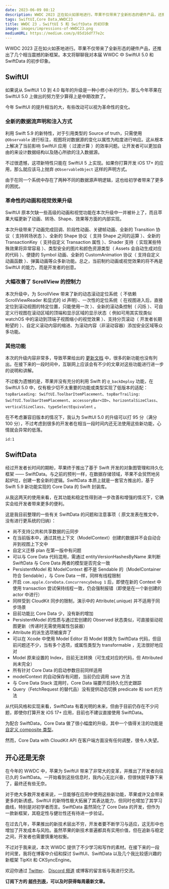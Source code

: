 ```yaml
---
date: 2023-06-09 08:12
description: WWDC 2023 正在如火如荼地进行。苹果不仅带来了全新形态的硬件产品，还推出了几个相当震撼的新框架。本文将聊聊我对本届 WWDC 中 SwiftUI 和 SwiftData 的初步印象。
tags: SwiftUI,Core Data,WWDC23
title: WWDC 23 ，SwiftUI 5 和 SwiftData 的初印象
image: images/impressions-of-WWDC23.png
mediumURL: https://medium.com/p/85d16df77e2c
---
```

WWDC 2023 正在如火如荼地进行。苹果不仅带来了全新形态的硬件产品，还推出了几个相当震撼的新框架。本文将聊聊我对本届 WWDC 中 SwiftUI 5.0 和 SwiftData 的初步印象。

## SwiftUI

如果说从 SwiftUI 1.0 到 4.0 每年的升级是一种小修小补的行为，那么今年苹果在 SwiftUI 5.0 上做出的努力至少算得上是中期改款了。

今年 SwiftUI 的提升相当的大，有些改动可以视为革命性的变化。

### 全新的数据流声明和注入方式

利用 Swift 5.9 的新特性，对于引用类型的 Source of truth，只需使用 `@Observable` 进行标注，视图将对数据源的变化以属性为粒度进行响应。这从根本上解决了当前影响 SwiftUI 应用（ 过渡计算 ）的效率问题。让开发者可以更加自由的来设计数据结构以及随心所欲的注入数据源。

不过很遗憾，这项新特性只能在 SwiftUI 5 上实现。如果你打算开发 iOS 17+ 的应用，那么就应该马上抛弃 `@ObservableObject` 这样的声明方式。

由于在同一个系统中存在了两种不同的数据源声明逻辑，这也给初学者带来了更多的困扰。

### 革命性的动画和视觉效果升级

SwiftUI 原本欠缺一些高级的动画和视觉功能在本次升级中一并被补上了，而且苹果大幅更新了动画、转场、Shape、效果等方面的内部实现。

本次升级带来了动画完成回调、阶段性动画、关键帧动画、全新的 Transition 协议（ 支持转场状态 ）、全新的 Shape 协议（ 支持 Shape 之间的运算 ）、全新的 TransactionKey（ 支持自定义 Transaction 属性 ）、Shader 支持（ 实现某些特殊效果将异常容易 ）、类型安全的图片和颜色资源类型（ Assets 会自动生成对应的代码 ）、便捷的 Symbol 动画、全新的 CustomAnimation 协议（ 支持自定义动画函数 ）、弹簧动画等众多新功能。总之，当前制约动画或视觉效果的将不再是 SwiftUI 的能力，而是开发者的创意。

### 大幅改善了 ScrollView 的控制力

本次升级中，为 ScrollView 带来了新的动态滚动定位系统（ 不依赖 ScrollViewReader 和显式的 id 声明）、一次性的定位系统（ 在视图进入后，直接定位到滚动视图的特定位置，只能使用一次 ）、全新的滚动条控制（ 闪烁 ）、可自定义行视图在滚动区域的顶端和显示区域的显示状态（ 例如可用其实现类似 watchOS 中的滚动到顶端子视图缩小的视觉效果 ）、支持分页滚动（ 开发者长期盼望的 ）、自定义滚动内容的缩进、为滚动内容（非滚动容器）添加安全区域等众多功能。

### 其他功能

本次的升级内容非常多，导致苹果给出的 [更新文档](https://developer.apple.com/documentation/Updates/SwiftUI) 中，很多的新功能也没有列出。在接下来的一段时间中，互联网上应该会有不少的文章对这些功能进行进一步的说明和讲解。

不过极为遗憾的是，苹果并没有充分的利用 Swift 的 `@_backDeploy` 功能，在 SwiftUI 5.0 中，仅有极少切不太重要的功能或类型实现了低版本的适配：`topBarLeading: SwiftUI.ToolbarItemPlacement`、`topBarTrailing: SwiftUI.ToolbarItemPlacement`、`accessoryBar<ID>`、`horizontalSizeClass`、`verticalSizeClass`、`typeSelectEquivalent` 。

在不考虑兼容旧版本的情况下，我认为 SwiftUI 5.0 的升级可以打 95 分（满分 100 分），不过考虑到很多的开发者在相当一段时间内还无法使用这些新功能，心情就会异常的低落。

```responser
id:1
```

## SwiftData

经过开发者长时间的期盼，苹果终于推出了基于 Swift 开发的对象图管理和持久化框架 —— SwiftData。与之前的预判一样，在数据存储领域，苹果不会贸然地另起炉灶，创建一套全新的逻辑。SwiftData 本质上就是一套官方推出的，基于 Swift 5.9 新功能实现的 Core Data 的 Swift 封装库。

从我这两天的使用来看，在其功能和稳定性得到进一步改善和增强的情况下，它确实会给开发者带来更多的便利。

这是我目前整理的一些有关 SwiftData 的问题和注意事项（ 原文发表在推文中，没有进行更系统的归纳）：

- 尚不支持公共和共享数据的云同步
- 在当前版本中，通过其他上下文（ModelContext）创建的数据并不会自动合并到视图上下文中
- 自定义迁移 plan 在第一版中有问题
- 可以与 Core Data 代码混用，需通过 entityVersionHashesByName 来判断 SwiftData 与 Core Data 两者的模型是否完全一致
- PersistentModel 和 ModelContext 都不是 Sendable 的（ModelContainer 符合 Sendable），与 Core Data 一样，同样有线程限制
- 开启 `com.apple.CoreData.ConcurrencyDebug 1` 后，即使在新的 Context 中使用 transaction 尝试保持线程一致，仍会强制报错（即使是在一个新创建的 actor 中进行）
- 同样受到 CloudKit 同步的限制，演示中的 Attribute(.unique) 并不适用于同步场景
- 目前功能比 Core Data 少，没有新的增加
- PersistentModel 的性质与通过宏创建的 Observed 状态类似，可直接驱动视图更新（传递时无需使用属性包装器）
- Attribute 的派生选项被废弃了
- 可以在 Xcode 中使用 Model Editor 将 Model 转换为 SwiftData 代码，但目前问题还不少，当有多个选项，或属性类型为 transformable ，无法很好地应对
- Model 原来设置的 Index，目前无法转换（可生成对应的代码，但 Attributed 尚未完全）
- 所有针对 Core Data 的启动参数目前同样适用
- modelContext 的自动保存有问题，当前仍应调用 save 方法
- 与 Core Data Stack 混用时，Core Data 端要开启持久化历史跟踪
- Query（FetchRequest 的替代品）没有提供动态切换 predicate 和 sort 的方法

从代码风格和实现来看，SwiftData 有着光明的未来，但由于目前仍存在不少问题，即使你打算开发 iOS 17+ 应用，目前也不建议直接使用 SwiftData。

为配合 SwiftData，Core Data 做了很小幅度的升级，其中一个值得关注的功能是 [自定义 composite 类型](https://twitter.com/fatbobman/status/1666677142170779648?s=20)。

然而，Core Data with CloudKit API 在客户端方面没有任何调整，很令人失望。

## 开心还是无奈

在今年的 WWDC 中，苹果为 SwiftUI 带来了非常大的变革，并推出了开发者向往已久的 SwiftData。一开始看到这些信息时，我内心无比兴奋，但很快就平静下来了，最终还有些无奈。

对于绝大多数开发者来说，一旦能够在应用中使用这些新功能，苹果或许又会带来更多的新诱惑。SwiftUI 的新特性极大拓展了其表达能力，但同时也增加了其学习曲线，特别是对初学者而言。SwiftData 虽然简化了 Core Data 的开发，但作为一款新框架，其稳定性与健壮性还有待进一步验证。

在过去几年，苹果推出的新技术层出不穷，开发者要不断学习与适应，这无形中也增加了开发成本与风险。虽然苹果的新技术普遍都具有实用价值，但在追新与稳定之间，开发者也需要慎重地权衡。

不过对于我来说，本次 WWDC 提供了不少学习和写作的素材。在接下来的一段时间里，我将在博客中介绍和探讨 SwiftUI、SwiftData 以及几个我比较感兴趣的新框架 TipKit 和 CKSyncEngine。

欢迎你通过 [Twitter](https://twitter.com/fatbobman)、 [Discord 频道](https://discord.gg/ApqXmy5pQJ) 或博客的留言板与我进行交流。

**订阅下方的 [邮件列表](https://artisanal-knitter-2544.ck.page/d3591dd1e7)，可以及时获得每周最新文章。**